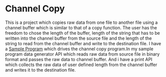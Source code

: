 # Channel Copy
This is a project which copies raw data from one file to another file using a channel buffer which is similar to that of a copy function. The user has the freedom to chose the length of the buffer, length of the string that has to be written into the channel buffer from the source file and the length of the string to read from the channel buffer and write to the destination file.
I have a [Sample Program](https://github.com/Vysakhpj/channel_copy/blob/master/sample.c) which drives the channel copy program.In my sample program data generator API which reads raw data from source file in binary format and passes the raw data to channel buffer. And i have a print API which collects the raw data of user defined length from the channel buffer and writes it to the destination file.
